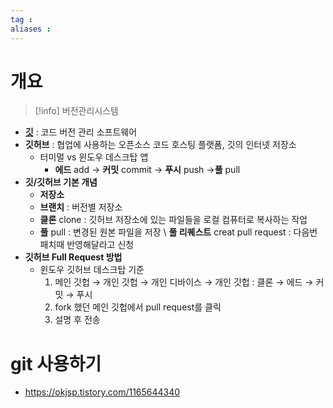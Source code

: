 ```yaml
---
tag : 
aliases : 
---
```


# 개요
>[!info] 버전관리시스템
-   [**깃**](https://git-scm.com/) : 코드 버전 관리 소프트웨어
-   **깃허브** : 협업에 사용하는 오픈소스 코드 호스팅 플랫폼, 깃의 인터넷 저장소
	- 터미멀 vs 윈도우 데스크탑 앱
		- **에드** add → **커밋** commit → **푸시** push ->**풀** pull 
-   **깃/깃허브 기본 개념**
	-   **저장소**
	-   **브랜치** : 버전별 저장소
	-   **클론** clone : 깃허브 저장소에 있는 파일들을 로컬 컴퓨터로 복사하는 작업
	-   **풀** pull : 변경된 원본 파일을 저장 \ **풀 리퀘스트** creat pull request : 다음번 패치때 반영해달라고 신청
  - **깃허브 Full Request 방법**
	- 윈도우 깃허브 데스크탑 기준
		1.  메인 깃헙 → 개인 깃헙 → 개인 디바이스 → 개인 깃헙 : 클론 → 에드 → 커밋 → 푸시
		2.  fork 했던 메인 깃헙에서 pull request를 클릭
		3.  설명 후 전송 

# git 사용하기
- https://okjsp.tistory.com/1165644340